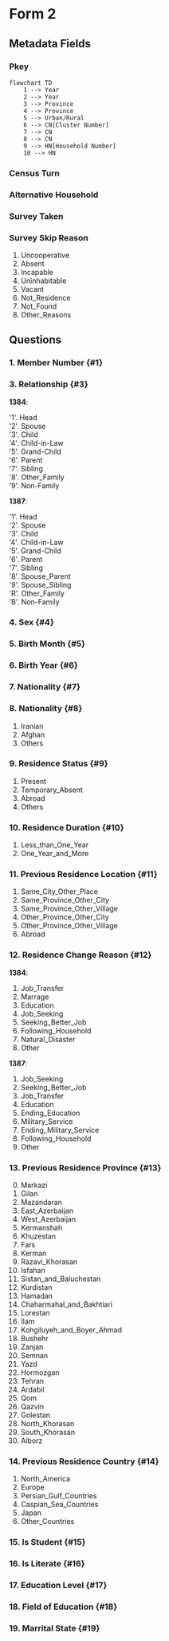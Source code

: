 # Form 2

## Metadata Fields

### Pkey

``` mermaid
flowchart TD
    1 --> Year
    2 --> Year
    3 --> Province
    4 --> Province
    5 --> Urban/Rural
    6 --> CN[Cluster Number]
    7 --> CN
    8 --> CN
    9 --> HN[Household Number]
    10 --> HN
```

### Census Turn

### Alternative Household

### Survey Taken

### Survey Skip Reason

1. Uncooperative
2. Absent
3. Incapable
4. Uninhabitable
5. Vacant
6. Not_Residence
7. Not_Found
8. Other_Reasons

## Questions

### 1. Member Number {#1}

### 3. Relationship {#3}

**1384**:

'1'. Head  
'2'. Spouse  
'3'. Child  
'4'. Child-in-Law  
'5'. Grand-Child  
'6'. Parent  
'7'. Sibling  
'8'. Other_Family  
'9'. Non-Family  

**1387**:

'1'. Head  
'2'. Spouse  
'3'. Child  
'4'. Child-in-Law  
'5'. Grand-Child  
'6'. Parent  
'7'. Sibling  
'8'. Spouse_Parent  
'9'. Spouse_Sibling  
'R'. Other_Family  
'B'. Non-Family  

### 4. Sex {#4}

### 5. Birth Month {#5}

### 6. Birth Year {#6}

### 7. Nationality {#7}

### 8. Nationality {#8}

1. Iranian
2. Afghan
3. Others

### 9. Residence Status {#9}

1. Present
2. Temporary_Absent
3. Abroad
4. Others

### 10. Residence Duration {#10}

1. Less_than_One_Year
2. One_Year_and_More

### 11. Previous Residence Location {#11}

1. Same_City_Other_Place
2. Same_Province_Other_City
3. Same_Province_Other_Village
4. Other_Province_Other_City
5. Other_Province_Other_Village
6. Abroad

### 12. Residence Change Reason {#12}

**1384**:

1. Job_Transfer
2. Marrage
3. Education
4. Job_Seeking
5. Seeking_Better_Job
6. Following_Household
7. Natural_Disaster
8. Other

**1387**:
  
 1. Job_Seeking
 2. Seeking_Better_Job
 3. Job_Transfer
 4. Education
 5. Ending_Education
 6. Military_Service
 7. Ending_Military_Service
 8. Following_Household
 9. Other

### 13. Previous Residence Province {#13}

0.  Markazi
1.  Gilan
2.  Mazandaran
3.  East_Azerbaijan
4.  West_Azerbaijan
5.  Kermanshah
6.  Khuzestan
7.  Fars
8.  Kerman
9.  Razavi_Khorasan
10. Isfahan
11. Sistan_and_Baluchestan
12. Kurdistan
13. Hamadan
14. Chaharmahal_and_Bakhtiari
15. Lorestan
16. Ilam
17. Kohgiluyeh_and_Boyer_Ahmad
18. Bushehr
19. Zanjan
20. Semnan
21. Yazd
22. Hormozgan
23. Tehran
24. Ardabil
25. Qom
26. Qazvin
27. Golestan
28. North_Khorasan
29. South_Khorasan
30. Alborz

### 14. Previous Residence Country {#14}

1. North_America
2. Europe
3. Persian_Gulf_Countries
4. Caspian_Sea_Countries
5. Japan
6. Other_Countries

### 15. Is Student {#15}

### 16. Is Literate {#16}

### 17. Education Level {#17}

### 18. Field of Education {#18}

### 19. Marrital State {#19}

